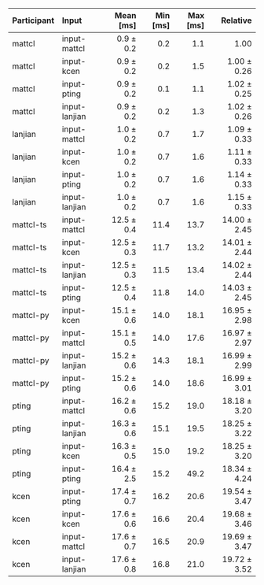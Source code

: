 | Participant | Input | Mean [ms] | Min [ms] | Max [ms] | Relative |
|:---|:---|---:|---:|---:|---:|
| mattcl | input-mattcl | 0.9 ± 0.2 | 0.2 | 1.1 | 1.00 |
| mattcl | input-kcen | 0.9 ± 0.2 | 0.2 | 1.5 | 1.00 ± 0.26 |
| mattcl | input-pting | 0.9 ± 0.2 | 0.1 | 1.1 | 1.02 ± 0.25 |
| mattcl | input-lanjian | 0.9 ± 0.2 | 0.2 | 1.3 | 1.02 ± 0.26 |
| lanjian | input-mattcl | 1.0 ± 0.2 | 0.7 | 1.7 | 1.09 ± 0.33 |
| lanjian | input-kcen | 1.0 ± 0.2 | 0.7 | 1.6 | 1.11 ± 0.33 |
| lanjian | input-pting | 1.0 ± 0.2 | 0.7 | 1.6 | 1.14 ± 0.33 |
| lanjian | input-lanjian | 1.0 ± 0.2 | 0.7 | 1.6 | 1.15 ± 0.33 |
| mattcl-ts | input-mattcl | 12.5 ± 0.4 | 11.4 | 13.7 | 14.00 ± 2.45 |
| mattcl-ts | input-kcen | 12.5 ± 0.3 | 11.7 | 13.2 | 14.01 ± 2.44 |
| mattcl-ts | input-lanjian | 12.5 ± 0.3 | 11.5 | 13.4 | 14.02 ± 2.44 |
| mattcl-ts | input-pting | 12.5 ± 0.4 | 11.8 | 14.0 | 14.03 ± 2.45 |
| mattcl-py | input-kcen | 15.1 ± 0.6 | 14.0 | 18.1 | 16.95 ± 2.98 |
| mattcl-py | input-mattcl | 15.1 ± 0.5 | 14.0 | 17.6 | 16.97 ± 2.97 |
| mattcl-py | input-lanjian | 15.2 ± 0.6 | 14.3 | 18.1 | 16.99 ± 2.99 |
| mattcl-py | input-pting | 15.2 ± 0.6 | 14.0 | 18.6 | 16.99 ± 3.01 |
| pting | input-mattcl | 16.2 ± 0.6 | 15.2 | 19.0 | 18.18 ± 3.20 |
| pting | input-lanjian | 16.3 ± 0.6 | 15.1 | 19.5 | 18.25 ± 3.22 |
| pting | input-kcen | 16.3 ± 0.5 | 15.0 | 19.2 | 18.25 ± 3.20 |
| pting | input-pting | 16.4 ± 2.5 | 15.2 | 49.2 | 18.34 ± 4.24 |
| kcen | input-pting | 17.4 ± 0.7 | 16.2 | 20.6 | 19.54 ± 3.47 |
| kcen | input-kcen | 17.6 ± 0.6 | 16.6 | 20.4 | 19.68 ± 3.46 |
| kcen | input-mattcl | 17.6 ± 0.7 | 16.5 | 20.9 | 19.69 ± 3.47 |
| kcen | input-lanjian | 17.6 ± 0.8 | 16.8 | 21.0 | 19.72 ± 3.52 |
